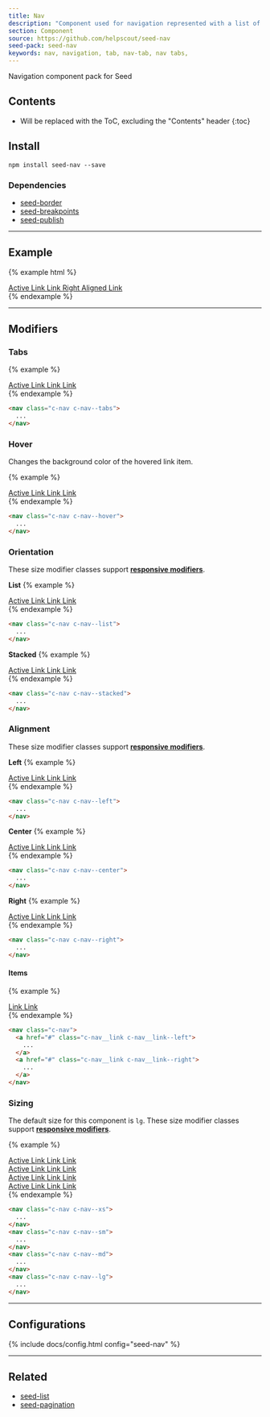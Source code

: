 ```yaml
---
title: Nav
description: "Component used for navigation represented with a list of links. Includes support for a variation of sizes and styles."
section: Component
source: https://github.com/helpscout/seed-nav
seed-pack: seed-nav
keywords: nav, navigation, tab, nav-tab, nav tabs,
---
```


Navigation component pack for Seed

## Contents

* Will be replaced with the ToC, excluding the "Contents" header
{:toc}

## Install

```
npm install seed-nav --save
```


### Dependencies

* [seed-border](/seed/packs/seed-border)
* [seed-breakpoints](/seed/packs/seed-breakpoints)
* [seed-publish](/seed/packs/seed-publish)


---


## Example

{% example html %}
<nav class="c-nav">
  <a href="#" class="c-nav__link is-active">
    Active Link
  </a>
  <a href="#" class="c-nav__link">
    Link
  </a>
  <a href="#" class="c-nav__link c-nav__link--right@lg">
    Right Aligned Link
  </a>
</nav>
{% endexample %}



---


## Modifiers

### Tabs

{% example %}
<nav class="c-nav c-nav--tabs">
  <a href="#" class="c-nav__link is-active">
    Active Link
  </a>
  <a href="#" class="c-nav__link">
    Link
  </a>
  <a href="#" class="c-nav__link">
    Link
  </a>
</nav>
{% endexample %}

```html
<nav class="c-nav c-nav--tabs">
  ...
</nav>
```



### Hover

Changes the background color of the hovered link item.

{% example %}
<nav class="c-nav c-nav--hover">
  <a href="#" class="c-nav__link is-active">
    Active Link
  </a>
  <a href="#" class="c-nav__link">
    Link
  </a>
  <a href="#" class="c-nav__link">
    Link
  </a>
</nav>
{% endexample %}

```html
<nav class="c-nav c-nav--hover">
  ...
</nav>
```


### Orientation

These size modifier classes support **[responsive modifiers](/seed/packs/seed-breakpoints/#responsive-modifiers)**.

**List**
{% example %}
<nav class="c-nav c-nav--list">
  <a href="#" class="c-nav__link is-active">
    Active Link
  </a>
  <a href="#" class="c-nav__link">
    Link
  </a>
  <a href="#" class="c-nav__link">
    Link
  </a>
</nav>
{% endexample %}

```html
<nav class="c-nav c-nav--list">
  ...
</nav>
```


**Stacked**
{% example %}
<nav class="c-nav c-nav--stacked">
  <a href="#" class="c-nav__link is-active">
    Active Link
  </a>
  <a href="#" class="c-nav__link">
    Link
  </a>
  <a href="#" class="c-nav__link">
    Link
  </a>
</nav>
{% endexample %}

```html
<nav class="c-nav c-nav--stacked">
  ...
</nav>
```



### Alignment

These size modifier classes support **[responsive modifiers](/seed/packs/seed-breakpoints/#responsive-modifiers)**.

**Left**
{% example %}
<nav class="c-nav c-nav--left">
  <a href="#" class="c-nav__link is-active">
    Active Link
  </a>
  <a href="#" class="c-nav__link">
    Link
  </a>
  <a href="#" class="c-nav__link">
    Link
  </a>
</nav>
{% endexample %}

```html
<nav class="c-nav c-nav--left">
  ...
</nav>
```


**Center**
{% example %}
<nav class="c-nav c-nav--center">
  <a href="#" class="c-nav__link is-active">
    Active Link
  </a>
  <a href="#" class="c-nav__link">
    Link
  </a>
  <a href="#" class="c-nav__link">
    Link
  </a>
</nav>
{% endexample %}

```html
<nav class="c-nav c-nav--center">
  ...
</nav>
```

**Right**
{% example %}
<nav class="c-nav c-nav--right">
  <a href="#" class="c-nav__link is-active">
    Active Link
  </a>
  <a href="#" class="c-nav__link">
    Link
  </a>
  <a href="#" class="c-nav__link">
    Link
  </a>
</nav>
{% endexample %}

```html
<nav class="c-nav c-nav--right">
  ...
</nav>
```


#### Items

{% example %}
<nav class="c-nav">
  <a href="#" class="c-nav__link c-nav__link--left">
    Link
  </a>
  <a href="#" class="c-nav__link c-nav__link--right">
    Link
  </a>
</nav>
{% endexample %}

```html
<nav class="c-nav">
  <a href="#" class="c-nav__link c-nav__link--left">
    ...
  </a>
  <a href="#" class="c-nav__link c-nav__link--right">
    ...
  </a>
</nav>
```


### Sizing

The default size for this component is `lg`.
These size modifier classes support **[responsive modifiers](/seed/packs/seed-breakpoints/#responsive-modifiers)**.

{% example %}
<nav class="c-nav c-nav--xs">
  <a href="#" class="c-nav__link is-active">
    Active Link
  </a>
  <a href="#" class="c-nav__link">
    Link
  </a>
  <a href="#" class="c-nav__link">
    Link
  </a>
</nav>
<nav class="c-nav c-nav--sm">
  <a href="#" class="c-nav__link is-active">
    Active Link
  </a>
  <a href="#" class="c-nav__link">
    Link
  </a>
  <a href="#" class="c-nav__link">
    Link
  </a>
</nav>
<nav class="c-nav c-nav--md">
  <a href="#" class="c-nav__link is-active">
    Active Link
  </a>
  <a href="#" class="c-nav__link">
    Link
  </a>
  <a href="#" class="c-nav__link">
    Link
  </a>
</nav>
<nav class="c-nav c-nav--lg">
  <a href="#" class="c-nav__link is-active">
    Active Link
  </a>
  <a href="#" class="c-nav__link">
    Link
  </a>
  <a href="#" class="c-nav__link">
    Link
  </a>
</nav>
{% endexample %}

```html
<nav class="c-nav c-nav--xs">
  ...
</nav>
<nav class="c-nav c-nav--sm">
  ...
</nav>
<nav class="c-nav c-nav--md">
  ...
</nav>
<nav class="c-nav c-nav--lg">
  ...
</nav>
```


---



## Configurations

{% include docs/config.html config="seed-nav" %}



---



## Related

* [seed-list](/seed/packs/seed-list)
* [seed-pagination](/seed/packs/seed-pagination)
